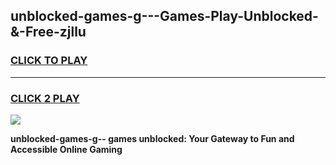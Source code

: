 
## unblocked-games-g---Games-Play-Unblocked-&-Free-zjllu
<h3>
<a href="https://premium76.site?title=unblocked-games-g--&ref=24A">CLICK TO PLAY</a></h3>
<hr>

<h3>
<a href="https://premium76.site?title=unblocked-games-g--&ref=24A">CLICK 2 PLAY</a>
  
</h3>

<a href="https://premium76.site?title=unblocked-games-g--&ref=24A"><img src="https://clearcache.store/games.png"></a>


**unblocked-games-g-- games unblocked: Your Gateway to Fun and Accessible Online Gaming**
